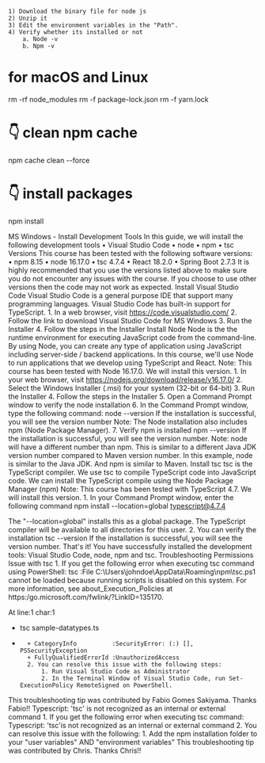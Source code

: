     1) Download the binary file for node js
    2) Unzip it
    3) Edit the environment variables in the "Path".
    4) Verify whether its installed or not
        a. Node -v
        b. Npm -v
    

#  for macOS and Linux
rm -rf node_modules
rm -f package-lock.json
rm -f yarn.lock

# 👇️ clean npm cache
npm cache clean --force

# 👇️ install packages
npm install


MS Windows - Install Development Tools
In this guide, we will install the following development tools
    • Visual Studio Code
    • node
    • npm
    • tsc
Versions
This course has been tested with the following software versions:
    • npm 8.15
    • node 16.17.0
    • tsc 4.7.4
    • React 18.2.0
    • Spring Boot 2.7.3
It is highly recommended that you use the versions listed above to make sure you do not encounter any issues with the course. If you choose to use other versions then the code may not work as expected.
Install Visual Studio Code
Visual Studio Code is a general purpose IDE that support many programming languages. Visual Studio Code has built-in support for TypeScript.
    1. In a web browser, visit  https://code.visualstudio.com/
    2. Follow the link to download Visual Studio Code for MS Windows
    3. Run the Installer
    4. Follow the steps in the Installer
Install Node
Node is the the runtime environment for executing JavaScript code from the command-line. By using Node, you can create any type of application using JavaScript including server-side / backend applications.
In this course, we'll use Node to run applications that we develop using TypeScript and React.
Note: This course has been tested with Node 16.17.0. We will install this version.
    1. In your web browser, visit  https://nodejs.org/download/release/v16.17.0/
    2. Select the Windows Installer (.msi) for your system (32-bit or 64-bit)
    3. Run the Installer
    4. Follow the steps in the Installer
    5. Open a Command Prompt window to verify the node installation
    6. In the Command Prompt window, type the following command:
node --version
If the installation is successful, you will see the version number
Note: The Node installation also includes npm (Node Package Manager).
    7. Verify npm is installed
npm --version
If the installation is successful, you will see the version number.
Note: node will have a different number than npm. This is similar to a different Java JDK version number compared to Maven version number.
In this example, node is similar to the Java JDK. And npm is similar to Maven.
Install tsc
tsc is the TypeScript compiler. We use tsc to compile TypeScript code into JavaScript code. We can install the TypeScript compile using the Node Package Manager (npm)
Note: This course has been tested with TypeScript 4.7. We will install this version.
    1. In your Command Prompt window, enter the following command
npm install --location=global typescript@4.7.4

The "--location=global" installs this as a global package. The TypeScript compiler will be available to all directories for this user.
    2. You can verify the installation
tsc --version
If the installation is successful, you will see the version number.
That's it! You have successfully installed the development tools: Visual Studio Code, node, npm and tsc.
Troubleshooting
Permissions Issue with tsc
    1. If you get the following error when executing tsc command using PowerShell:
tsc :File C:\Users\johndoe\AppData\Roaming\npm\tsc.ps1 cannot be loaded because running scripts is disabled on this system. For more information, see about_Execution_Policies at https:/go.microsoft.com/fwlink/?LinkID=135170.

At line:1 char:1
+ tsc sample-datatypes.ts
+ ~~~
    + CategoryInfo          :SecurityError: (:) [], PSSecurityException
    + FullyQualifiedErrorId :UnauthorizedAccess
    2. You can resolve this issue with the following steps:
        1. Run Visual Studio Code as Administrator
        2. In the Terminal Window of Visual Studio Code, run Set-ExecutionPolicy RemoteSigned on PowerShell.
This troubleshooting tip was contributed by Fabio Gomes Sakiyama. Thanks Fabio!!
Typescript: 'tsc' is not recognized as an internal or external command
    1. If you get the following error when executing tsc command:
Typescript: 'tsc'is not recognized as an internal or external command
    2. You can resolve this issue with the following:
        1. Add the npm installation folder to your "user variables" AND "environment variables"
This troubleshooting tip was contributed by Chris. Thanks Chris!!

